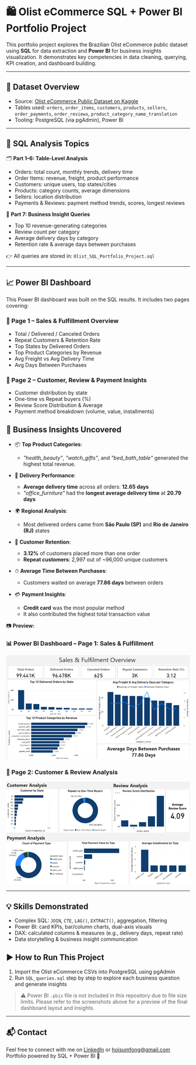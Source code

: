 # 🛍️ Olist eCommerce SQL + Power BI Portfolio Project

This portfolio project explores the Brazilian Olist eCommerce public dataset using **SQL** for data extraction and **Power BI** for business insights visualization. It demonstrates key competencies in data cleaning, querying, KPI creation, and dashboard building.

---

## 📂 Dataset Overview

- Source: [Olist eCommerce Public Dataset on Kaggle](https://www.kaggle.com/datasets/olistbr/brazilian-ecommerce)
- Tables used: `orders`, `order_items`, `customers`, `products`, `sellers`, `order_payments`, `order_reviews`, `product_category_name_translation`
- Tooling: PostgreSQL (via pgAdmin), Power BI

---

## 🧪 SQL Analysis Topics

🗂️ **Part 1–6: Table-Level Analysis**
- Orders: total count, monthly trends, delivery time
- Order Items: revenue, freight, product performance
- Customers: unique users, top states/cities
- Products: category counts, average dimensions
- Sellers: location distribution
- Payments & Reviews: payment method trends, scores, longest reviews

🔗 **Part 7: Business Insight Queries**
- Top 10 revenue-generating categories
- Review count per category
- Average delivery days by category
- Retention rate & average days between purchases

👉 All queries are stored in: `Olist_SQL_Portfolio_Project.sql`

---

## 📈 Power BI Dashboard

This Power BI dashboard was built on the SQL results. It includes two pages covering:

### 📄 Page 1 – Sales & Fulfillment Overview
- Total / Delivered / Canceled Orders
- Repeat Customers & Retention Rate
- Top States by Delivered Orders
- Top Product Categories by Revenue
- Avg Freight vs Avg Delivery Time
- Avg Days Between Purchases

### 📄 Page 2 – Customer, Review & Payment Insights
- Customer distribution by state
- One-time vs Repeat buyers (%)
- Review Score Distribution & Average
- Payment method breakdown (volume, value, installments)

## 🧠 Business Insights Uncovered

- 📦 **Top Product Categories**:  
  - *"health_beauty"*, *"watch_gifts"*, and *"bed_bath_table"* generated the highest total revenue.

- 🚚 **Delivery Performance**:  
  - **Average delivery time** across all orders: **12.65 days**  
  - *"office_furniture"* had the **longest average delivery time** at **20.79 days**

- 🌍 **Regional Analysis**:  
  - Most delivered orders came from **São Paulo (SP)** and **Rio de Janeiro (RJ)** states

- 🔁 **Customer Retention**:  
  - **3.12%** of customers placed more than one order  
  - **Repeat customers**: 2,997 out of ~96,000 unique customers

- ⏱ **Average Time Between Purchases**:  
  - Customers waited on average **77.86 days** between orders

- 💳 **Payment Insights**:  
  - **Credit card** was the most popular method  
  - It also contributed the highest total transaction value

📷 **Preview:**

### 📊 Power BI Dashboard – Page 1: Sales & Fulfillment
![Page 1 Dashboard](./Page%201.png)

### 👥 Page 2: Customer & Review Analysis
![Page 2 Dashboard](./Page%202.png)

---

## 💡 Skills Demonstrated

- Complex SQL: `JOIN`, `CTE`, `LAG()`, `EXTRACT()`, aggregation, filtering
- Power BI: card KPIs, bar/column charts, dual-axis visuals
- DAX: calculated columns & measures (e.g., delivery days, repeat rate)
- Data storytelling & business insight communication

## ▶️ How to Run This Project

1. Import the Olist eCommerce CSVs into PostgreSQL using pgAdmin
2. Run `SQL_queries.sql` step by step to explore each business question and generate insights

> ⚠️ Power BI `.pbix` file is not included in this repository due to file size limits.
> Please refer to the screenshots above for a preview of the final dashboard layout and insights.

---

## 📬 Contact

Feel free to connect with me on [LinkedIn](www.linkedin.com/in/charlotte-fong-95799a1b1) or hoisumfong@gmail.com  
Portfolio powered by SQL + Power BI 🚀
